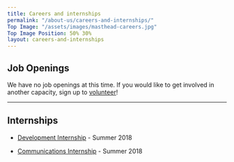 ```yaml
---
title: Careers and internships
permalink: "/about-us/careers-and-internships/"
Top Image: "/assets/images/masthead-careers.jpg"
Top Image Position: 50% 30%
layout: careers-and-internships
---
```


## Job Openings

We have no job openings at this time. If you would like to get involved in another capacity, sign up to [volunteer](/volunteer)!

---

## Internships

* [Development Internship](https://drive.google.com/file/d/160GrbTdbdscHCpFOI2FwM4e5nkkz8jHZ/view?usp=sharing) - Summer 2018

* [Communications Internship](https://drive.google.com/file/d/1QXHW5udR-TVCvTZLf9CxdiHEuFZc9MVb/view?usp=sharing) - Summer 2018